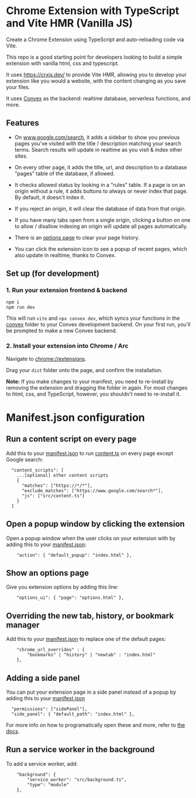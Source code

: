 # Chrome Extension with TypeScript and Vite HMR (Vanilla JS)

Create a Chrome Extension using TypeScript and auto-reloading code via Vite.

This repo is a good starting point for developers looking to build a simple
extension with vanilla html, css and typescript.

It uses https://crxjs.dev/ to provide Vite HMR, allowing you to develop your
extension like you would a website, with the content changing as you save your
files.

It uses [Convex](https://convex.dev) as the backend: realtime database,
serverless functions, and more.

## Features

- On www.google.com/search, it adds a sidebar to show you previous pages you've
visited with the title / description matching your search terms.
Search results will update in realtime as you visit & index other sites.

- On every other page, it adds the title, url, and description
to a database "pages" table  of the database, if allowed.

- It checks allowed status by looking in a "rules" table.
If a page is on an origin without a rule, it adds buttons to always or never
index that page. By default, it doesn't index it.

- If you reject an origin, it will clear the database of data from that origin.

- If you have many tabs open from a single origin, clicking a button on one
to allow / disallow indexing an origin will update all pages automatically.

- There is an [options page](https://developer.chrome.com/docs/extensions/mv3/options/)
to clear your page history.

- You can click the extension icon to see a popup of recent pages, which also
update in realtime, thanks to Convex.

## Set up (for development)

### 1. Run your extension frontend & backend

```
npm i
npm run dev
```
This will run `vite` and `npx convex dev`, which syncs your functions in the
[convex](./convex/) folder to your Convex development backend.
On your first run, you'll be prompted to make a new Convex backend.

### 2. Install your extension into Chrome / Arc

Navigate to [chrome://extensions](chrome://extensions).

Drag your `dist` folder onto the page, and confirm the installation.

**Note:** If you make changes to your manifest, you need to re-install by
removing the extension and dragging the folder in again. For most changes to
html, css, and TypeScript, however, you shouldn't need to re-install it.

# Manifest.json configuration

## Run a content script on every page

Add this to your [manifest.json](./manifest.json) to run
[content.ts](./src/content.ts) on every page except Google search:

```
  "content_scripts": [
	...[optional] other content scripts
	{
      "matches": ["https://*/*"],
      "exclude_matches": ["https://www.google.com/search*"],
      "js": ["src/content.ts"]
    }
  ]
```

## Open a popup window by clicking the extension

Open a popup window when the user clicks on your extension with
by adding this to your [manifest.json](./manifest.json):
```
	"action": { "default_popup": "index.html" },
```

## Show an options page

Give you extension options by adding this line:
```
	"options_ui": { "page": "options.html" },
```

## Overriding the new tab, history, or bookmark manager

Add this to your [manifest.json](./manifest.json) to replace one of the default
pages:
```
	"chrome_url_overrides" : {
		"bookmarks" | "history" | "newtab" : "index.html"
	},
```

## Adding a side panel

You can put your extension page in a side panel instead of a popup by adding
this to your [manifest.json](./manifest.json)
```
  "permissions": ["sidePanel"],
  "side_panel": { "default_path": "index.html" },
```
For more info on how to programatically open these and more, refer to
[the docs](https://developer.chrome.com/docs/extensions/reference/sidePanel/).

## Run a service worker in the background

To add a service worker, add:
```
	"background": {
	    "service_worker": "src/background.ts",
	    "type": "module"
	},
```
